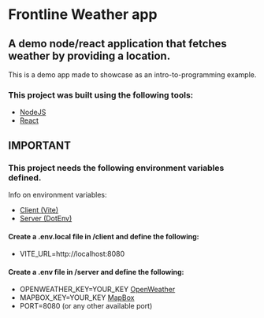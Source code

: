 # Frontline Weather app

## A demo node/react application that fetches weather by providing a location.

This is a demo app made to showcase as an intro-to-programming example.

### This project was built using the following tools:
- [NodeJS](https://nodejs.org)
- [React](https://react.dev)

## IMPORTANT
### This project needs the following environment variables defined.

Info on environment variables:
- [Client (Vite)](https://vitejs.dev/guide/env-and-mode.html)
- [Server (DotEnv)](https://www.npmjs.com/package/dotenv)

#### Create a .env.local file in /client and define the following:
- VITE_URL=http://localhost:8080

#### Create a .env file in /server and define the following:
- OPENWEATHER_KEY=YOUR_KEY [OpenWeather](https://openweathermap.org/api)
- MAPBOX_KEY=YOUR_KEY [MapBox](https://www.mapbox.com/)
- PORT=8080 (or any other available port)
